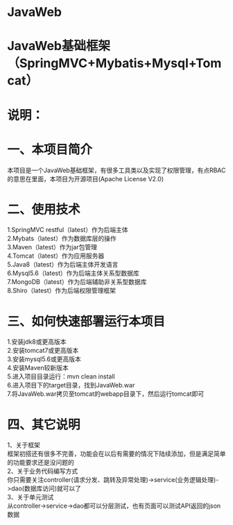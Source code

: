 # JavaWeb
# JavaWeb基础框架（SpringMVC+Mybatis+Mysql+Tomcat）
# 说明：
# 一、本项目简介
本项目是一个JavaWeb基础框架，有很多工具类以及实现了权限管理，有点RBAC的意思在里面，本项目为开源项目(Apache License V2.0)     
# 二、使用技术
1.SpringMVC restful（latest）作为后端主体              
2.Mybats（latest）作为数据库层的操作              
3.Maven（latest）作为jar包管理                   
4.Tomcat（latest）作为应用服务器              
5.Java8（latest）作为后端主体开发语言             
6.Mysql5.6（latest）作为后端主体关系型数据库             
7.MongoDB（latest）作为后端辅助非关系型数据库              
8.Shiro（latest）作为后端权限管理框架              
# 三、如何快速部署运行本项目
1.安装jdk8或更高版本              
2.安装tomcat7或更高版本             
3.安装mysql5.6或更高版本              
4.安装Maven较新版本              
5.进入项目目录运行：mvn clean install           
6.进入项目下的target目录，找到JavaWeb.war                  
7.将JavaWeb.war拷贝至tomcat的webapp目录下，然后运行tomcat即可               
# 四、其它说明
1、关于框架          
框架初搭还有很多不完善，功能会在以后有需要的情况下陆续添加，但是满足简单的功能要求还是没问题的             
2、关于业务代码编写方式                      
你只需要关注controller(请求分发、跳转及异常处理)->service(业务逻辑处理)->dao(数据库访问)就可以了                    
3、关于单元测试             
从controller->service->dao都可以分层测试，也有页面可以测试API返回的json数据                      
